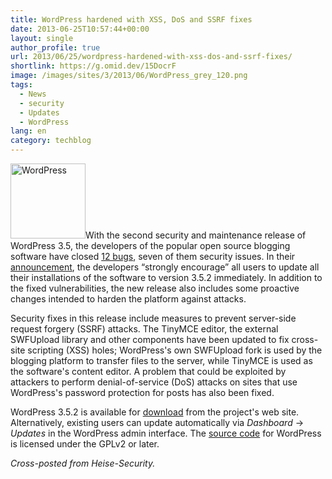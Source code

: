 ```yaml
---
title: WordPress hardened with XSS, DoS and SSRF fixes
date: 2013-06-25T10:57:44+00:00
layout: single
author_profile: true
url: 2013/06/25/wordpress-hardened-with-xss-dos-and-ssrf-fixes/
shortlink: https://g.omid.dev/15DocrF
image: /images/sites/3/2013/06/WordPress_grey_120.png
tags:
  - News
  - security
  - Updates
  - WordPress
lang: en
category: techblog
---
```

[<img class="alignright size-full wp-image-6672" alt="WordPress" src="/images/2013/06/WordPress_grey_120.png" width="120" height="120" />](/images/2013/06/WordPress_grey_120.png)With the second security and maintenance release of WordPress 3.5, the developers of the popular open source blogging software have closed <a href="http://core.trac.wordpress.org/query?status=closed&group=resolution&milestone=3.5.2" target="_blank" rel="external">12 bugs</a>, seven of them security issues. In their [announcement](http://wordpress.org/news/2013/06/wordpress-3-5-2/), the developers &#8220;strongly encourage&#8221; all users to update all their installations of the software to version 3.5.2 immediately. In addition to the fixed vulnerabilities, the new release also includes some proactive changes intended to harden the platform against attacks.

Security fixes in this release include measures to prevent server-side request forgery (SSRF) attacks. The TinyMCE editor, the external SWFUpload library and other components have been updated to fix cross-site scripting (XSS) holes; WordPress's own SWFUpload fork is used by the blogging platform to transfer files to the server, while TinyMCE is used as the software's content editor. A problem that could be exploited by attackers to perform denial-of-service (DoS) attacks on sites that use WordPress's password protection for posts has also been fixed.

WordPress 3.5.2 is available for <a href="http://wordpress.org/download/" target="_blank" rel="external">download</a> from the project's web site. Alternatively, existing users can update automatically via _Dashboard_ → _Updates_ in the WordPress admin interface. The <a href="http://wordpress.org/download/source/" target="_blank" rel="external">source code</a> for WordPress is licensed under the GPLv2 or later.

_Cross-posted from Heise-Security._